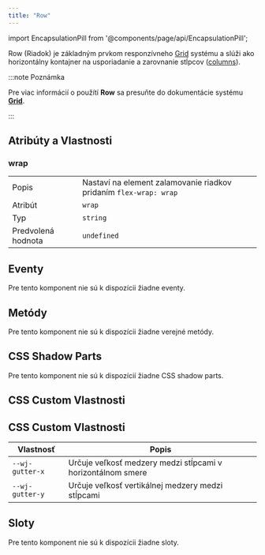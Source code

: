 ```yaml
---
title: "Row"
---
```



<head>
  <title>Row: Horizontálny kontajner pre systém Grid</title>
  <meta name="description" content="Row (Riadok) je základným prvkom responzívneho Grid systému. Slúži ako kontajner na usporiadanie a horizontálne zarovnanie stĺpcov v rámci väčších layoutov." />
</head>

import EncapsulationPill from '@components/page/api/EncapsulationPill';

<EncapsulationPill type="shadow" />

Row (Riadok) je základným prvkom responzívneho [Grid](./grid) systému a slúži ako horizontálny kontajner na usporiadanie a zarovnanie stĺpcov ([columns](./col)). 

:::note Poznámka

Pre viac informácií o použítí **Row** sa presuňte do dokumentácie systému [**Grid**](./grid).

:::

## Atribúty a Vlastnosti

### wrap

|  |  |
| --- | --- |
| Popis | Nastaví na element zalamovanie riadkov pridaním `flex-wrap: wrap` |
| Atribút | `wrap` |
| Typ | `string` |
| Predvolená hodnota | `undefined` |

## Eventy

Pre tento komponent nie sú k dispozícii žiadne eventy.

## Metódy

Pre tento komponent nie sú k dispozícii žiadne verejné metódy.

## CSS Shadow Parts

Pre tento komponent nie sú k dispozícií žiadne CSS shadow parts.

## CSS Custom Vlastnosti

## CSS Custom Vlastnosti

| Vlastnosť                       | Popis                    |
|---------------------------------|--------------------------|
| `--wj-gutter-x` | Určuje veľkosť medzery medzi stĺpcami v horizontálnom smere | 
| `--wj-gutter-y` | Určuje veľkosť vertikálnej medzery medzi stĺpcami | 

## Sloty

Pre tento komponent nie sú k dispozícii žiadne sloty.